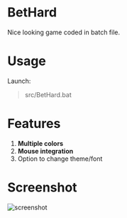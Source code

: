 # BetHard
Nice looking game coded in batch file.

# Usage
Launch:
> src/BetHard.bat

# Features
 1. **Multiple colors**
 2. **Mouse integration**
 3. Option to change theme/font

# Screenshot
![screenshot](https://i.imgur.com/yckuNR7.png)
